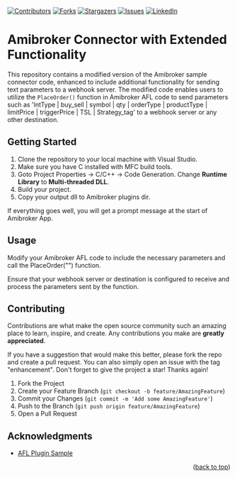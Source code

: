 <a name="readme-top"></a>

[![Contributors][contributors-shield]][contributors-url]
[![Forks][forks-shield]][forks-url]
[![Stargazers][stars-shield]][stars-url]
[![Issues][issues-shield]][issues-url]
[![LinkedIn][linkedin-shield]][linkedin-url]


# Amibroker Connector with Extended Functionality

This repository contains a modified version of the Amibroker sample connector code, enhanced to include additional functionality for sending text parameters to a webhook server. The modified code enables users to utilize the `PlaceOrder()` function in Amibroker AFL code to send parameters such as 'IntType | buy_sell | symbol | qty | orderType | productType | limitPrice | triggerPrice | TSL | Strategy_tag' to a webhook server or any other destination.

<!-- GETTING STARTED -->
## Getting Started

1. Clone the repository to your local machine with Visual Studio.
2. Make sure you have C installed with MFC build tools.
3. Goto Project Properties -> C/C++ -> Code Generation. Change **Runtime Library** to **Multi-threaded DLL**.
4. Build your project.
5. Copy your output dll to Amibroker plugins dir.

If everything goes well, you will get a prompt message at the start of Amibroker App.

## Usage

Modify your Amibroker AFL code to include the necessary parameters and call the PlaceOrder("") function.

Ensure that your webhook server or destination is configured to receive and process the parameters sent by the function.

<!-- CONTRIBUTING -->
## Contributing

Contributions are what make the open source community such an amazing place to learn, inspire, and create. Any contributions you make are **greatly appreciated**.

If you have a suggestion that would make this better, please fork the repo and create a pull request. You can also simply open an issue with the tag "enhancement".
Don't forget to give the project a star! Thanks again!

1. Fork the Project
2. Create your Feature Branch (`git checkout -b feature/AmazingFeature`)
3. Commit your Changes (`git commit -m 'Add some AmazingFeature'`)
4. Push to the Branch (`git push origin feature/AmazingFeature`)
5. Open a Pull Request


<!-- ACKNOWLEDGMENTS -->
## Acknowledgments

* [AFL Plugin Sample](https://www.amibroker.com/download.html)


<p align="right">(<a href="#readme-top">back to top</a>)</p>

<!-- MARKDOWN LINKS & IMAGES -->
<!-- https://www.markdownguide.org/basic-syntax/#reference-style-links -->
[contributors-shield]: https://img.shields.io/github/contributors/MysticCodolic/Amibroker-AFL-Webhook-Connector.svg?style=for-the-badge
[contributors-url]: https://github.com/MysticCodolic/Amibroker-AFL-Webhook-Connector/graphs/contributors
[forks-shield]: https://img.shields.io/github/forks/MysticCodolic/Amibroker-AFL-Webhook-Connector.svg?style=for-the-badge
[forks-url]: https://github.com/MysticCodolic/Amibroker-AFL-Webhook-Connector/network/members
[stars-shield]: https://img.shields.io/github/stars/MysticCodolic/Amibroker-AFL-Webhook-Connector.svg?style=for-the-badge
[stars-url]: https://github.com/MysticCodolic/Amibroker-AFL-Webhook-Connector/stargazers
[issues-shield]: https://img.shields.io/github/issues/MysticCodolic/Amibroker-AFL-Webhook-Connector.svg?style=for-the-badge
[issues-url]: https://github.com/MysticCodolic/Amibroker-AFL-Webhook-Connector/issues
[linkedin-shield]: https://img.shields.io/badge/-LinkedIn-black.svg?style=for-the-badge&logo=linkedin&colorB=555
[linkedin-url]: https://linkedin.com/in/pronoychowdhury

